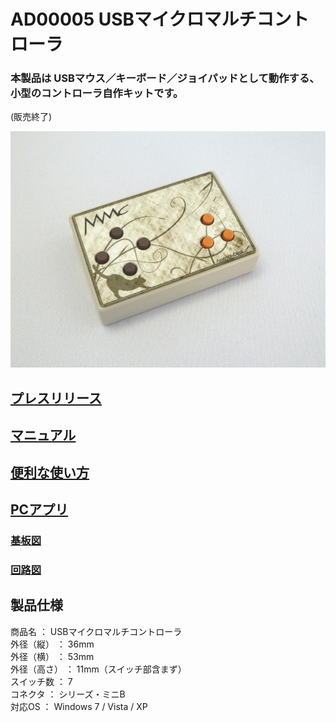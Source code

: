 # AD00005 USBマイクロマルチコントローラ

### 本製品は USBマウス／キーボード／ジョイパッドとして動作する、小型のコントローラ自作キットです。  
(販売終了)

![商品画像](https://github.com/bit-trade-one/AD00005-MMC/blob/master/image/MMC-pix2.jpg)  

## [プレスリリース](https://bit-trade-one.co.jp/BTOpicture/PreRelease/pre005-MMC.html)

## [マニュアル](https://a-desk.jp/project/hobby/minico/mmc_manual.pdf)

## [便利な使い方](https://docs.google.com/document/edit?id=1jn5Tpn4ifcK2wetP1sVnSo1LNeFv5SYsTAYvLW1WhbA&hl=ja#heading=h.9genng-293jor)

## [PCアプリ]()

### [基板図]()

### [回路図]()

## 製品仕様 
 
商品名 ： USBマイクロマルチコントローラ　  
外径（縦） ： 36mm  
外径（横） ： 53mm  
外径（高さ） ： 11mm（スイッチ部含まず）  
スイッチ数 ： 7  
コネクタ ： シリーズ・ミニB  
対応OS ： Windows 7 / Vista / XP  
